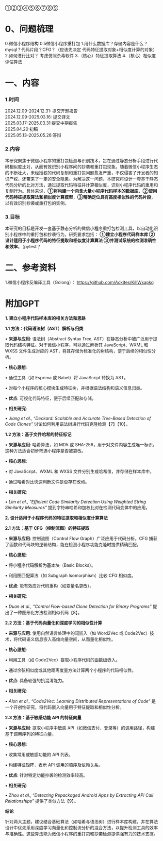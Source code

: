①②③④⑤⑥⑦⑧⑨
# 0、问题梳理
0.微信小程序结构
0.5微信小程序重打包
1.用什么数据库？存储内容是什么？ 
mysql？代码片段？CFG？（应该先决定 代码特征提取对象+相似度计算的对象）
2.如何进行比对？
考虑仿照杀毒软件
3.（核心）特征提取算法
4.（核心）相似度评估算法



# 一、内容
### 1.时间
2024.12.09-2024.12.31: 提交开题报告  
2024.12.09-2025.03.16: 提交译文  
2025.03.17-2025.03.31:提交中期报告  
2025.04.20:初稿  
2025.05.13-2025.05.26:答辩
### 2.内容
本研究聚焦于微信小程序的重打包检测与识别技术，旨在通过静态分析手段进行代码相似度比对，从而有效识别小程序间的抄袭和重打包现象。随着微信小程序生态的不断壮大，未经授权的代码复制和重打包问题愈发严重，不仅侵害了开发者的知识产权，还带来了一定的安全隐患。为解决这一问题，本研究将设计一套基于静态代码分析的比对方法，通过提取代码特征并计算相似度，识别小程序代码的重用和复制行为。具体来说，**①将构建一个包含大量小程序代码样本的数据库**，**②使用代码特征提取算法和相似度计算模型**，**③精确定位具有高度相似性的代码片段**，以有效识别抄袭或重打包的实例。
### 3.目标
本研究的目标是开发一套基于静态分析的微信小程序重打包检测工具，以自动化识别小程序中的重打包和抄袭行为。研究要求包括：
**①建立小程序代码样本库
②设计适用于小程序代码的特征提取和相似度计算算法
③并测试系统的检测准确性和效率**。（pytest？

# 二、参考资料
1.微信小程序反编译工具（Golong）： https://github.com/Ackites/KillWxapkg












# 附加GPT
**1. 建立小程序代码样本库的相关方法和思路**

  

**1.1 方法：代码语法树（AST）解析与归类**

  

• **来源与应用**: 语法树（Abstract Syntax Tree, AST）在静态分析中被广泛用于提取代码结构特征。对于微信小程序，可以通过解析其 JavaScript、WXML 和 WXSS 文件生成对应的 AST，将其存储为标准化的树结构，便于后续的相似性分析。

• **核心思想**:

• 通过工具（如 Esprima 或 Babel）将 JavaScript 转换为 AST。

• 对每个小程序的核心模块生成特征树，并根据语法结构和语义信息归类。

• **优点**: 可视化代码特征，便于后续匹配和存储。

• **相关研究**:

• _Jiang et al., “Deckard: Scalable and Accurate Tree-Based Detection of Code Clones”_ 讨论如何利用语法树进行代码克隆检测【7】【10】。

  

**1.2 方法：基于文件哈希的特征标记**

  

• **来源与应用**: 哈希算法，如 MD5 或 SHA-256，用于对文件内容生成唯一标识。这种方法适合初步筛选小程序是否被篡改。

• **核心思想**:

• 对 JavaScript、WXML 和 WXSS 文件分别生成哈希值，并存储在样本库中。

• 通过哈希对比快速判断文件是否存在改动。

• **相关研究**:

• _Lim et al., “Efficient Code Similarity Detection Using Weighted String Similarity Measures”_ 提到字符串哈希和加权比对在检测代码变体中的应用。

  

**2. 设计适用于小程序代码的特征提取和相似度计算算法**

  

**2.1 方法：基于 CFG（控制流图）的特征提取**

  

• **来源与应用**: 控制流图（Control Flow Graph）广泛应用于代码分析。CFG 捕获了函数和代码块的逻辑结构，能在检测小程序功能克隆时提供精确匹配。

• **核心思想**:

• 将小程序代码解析为基本块（Basic Blocks）。

• 利用图匹配算法（如 Subgraph Isomorphism）比较 CFG 相似度。

• **优点**: 能有效应对代码重构（如变量名更改）。

• **相关研究**:

• _Duan et al., “Control Flow-based Clone Detection for Binary Programs”_ 提出了一种图形化方法检测相似代码【8】。

  

**2.2 方法：基于代码向量化和深度学习的相似性计算**

  

• **来源与应用**: 使用自然语言处理中的词嵌入（如 Word2Vec 或 Code2Vec）技术，将代码语义信息嵌入高维向量空间，从而量化相似性。

• **核心思想**:

• 利用工具（如 Code2Vec）提取小程序代码的函数级嵌入。

• 通过余弦相似度或其他距离度量方法计算两个小程序的代码相似性。

• **优点**: 具备较强的抗混淆能力。

• **相关研究**:

• _Alon et al., “Code2Vec: Learning Distributed Representations of Code”_ 是一个开创性研究，将代码嵌入向量用于特征提取和相似性分析。

  

**2.3 方法：基于敏感功能 API 的特征向量**

  

• **来源与应用**: 提取小程序中敏感 API（如微信支付、登录等）的调用路径，构建基于调用序列的特征向量。

• **核心思想**:

• 收集常用或敏感功能的 API 列表。

• 构建特征矩阵，表示 API 调用的顺序及依赖关系。

• **优点**: 针对特定功能抄袭的检测效率较高。

• **相关研究**:

• _Zhou et al., “Detecting Repackaged Android Apps by Extracting API Call Relationships”_ 提供了类似方法【9】。

  

**结论**

  

针对两大主题，建议结合基础算法（如哈希与语法树）进行样本库构建，并在算法设计中优先采用深度学习向量化和控制流分析的混合方法，以提升检测工具的效率与准确性。这些算法能为微信小程序的重打包和抄袭检测提供强有力的技术支撑。
